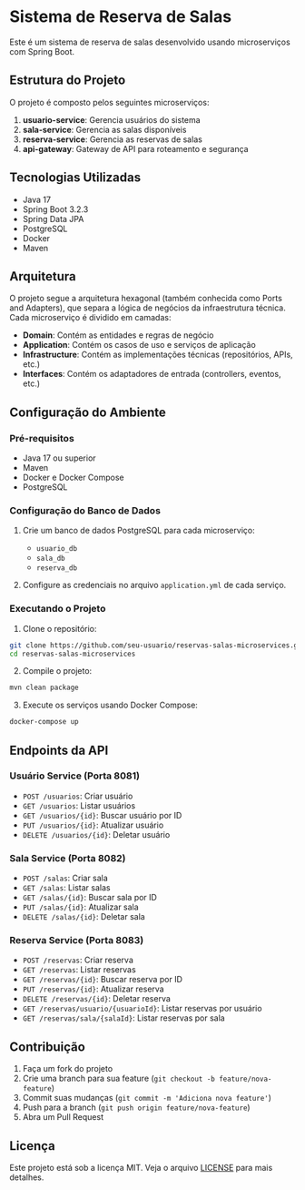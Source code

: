 # Sistema de Reserva de Salas

Este é um sistema de reserva de salas desenvolvido usando microserviços com Spring Boot.

## Estrutura do Projeto

O projeto é composto pelos seguintes microserviços:

1. **usuario-service**: Gerencia usuários do sistema
2. **sala-service**: Gerencia as salas disponíveis
3. **reserva-service**: Gerencia as reservas de salas
4. **api-gateway**: Gateway de API para roteamento e segurança

## Tecnologias Utilizadas

- Java 17
- Spring Boot 3.2.3
- Spring Data JPA
- PostgreSQL
- Docker
- Maven

## Arquitetura

O projeto segue a arquitetura hexagonal (também conhecida como Ports and Adapters), que separa a lógica de negócios da infraestrutura técnica. Cada microserviço é dividido em camadas:

- **Domain**: Contém as entidades e regras de negócio
- **Application**: Contém os casos de uso e serviços de aplicação
- **Infrastructure**: Contém as implementações técnicas (repositórios, APIs, etc.)
- **Interfaces**: Contém os adaptadores de entrada (controllers, eventos, etc.)

## Configuração do Ambiente

### Pré-requisitos

- Java 17 ou superior
- Maven
- Docker e Docker Compose
- PostgreSQL

### Configuração do Banco de Dados

1. Crie um banco de dados PostgreSQL para cada microserviço:
   - `usuario_db`
   - `sala_db`
   - `reserva_db`

2. Configure as credenciais no arquivo `application.yml` de cada serviço.

### Executando o Projeto

1. Clone o repositório:
```bash
git clone https://github.com/seu-usuario/reservas-salas-microservices.git
cd reservas-salas-microservices
```

2. Compile o projeto:
```bash
mvn clean package
```

3. Execute os serviços usando Docker Compose:
```bash
docker-compose up
```

## Endpoints da API

### Usuário Service (Porta 8081)

- `POST /usuarios`: Criar usuário
- `GET /usuarios`: Listar usuários
- `GET /usuarios/{id}`: Buscar usuário por ID
- `PUT /usuarios/{id}`: Atualizar usuário
- `DELETE /usuarios/{id}`: Deletar usuário

### Sala Service (Porta 8082)

- `POST /salas`: Criar sala
- `GET /salas`: Listar salas
- `GET /salas/{id}`: Buscar sala por ID
- `PUT /salas/{id}`: Atualizar sala
- `DELETE /salas/{id}`: Deletar sala

### Reserva Service (Porta 8083)

- `POST /reservas`: Criar reserva
- `GET /reservas`: Listar reservas
- `GET /reservas/{id}`: Buscar reserva por ID
- `PUT /reservas/{id}`: Atualizar reserva
- `DELETE /reservas/{id}`: Deletar reserva
- `GET /reservas/usuario/{usuarioId}`: Listar reservas por usuário
- `GET /reservas/sala/{salaId}`: Listar reservas por sala

## Contribuição

1. Faça um fork do projeto
2. Crie uma branch para sua feature (`git checkout -b feature/nova-feature`)
3. Commit suas mudanças (`git commit -m 'Adiciona nova feature'`)
4. Push para a branch (`git push origin feature/nova-feature`)
5. Abra um Pull Request

## Licença

Este projeto está sob a licença MIT. Veja o arquivo [LICENSE](LICENSE) para mais detalhes. 